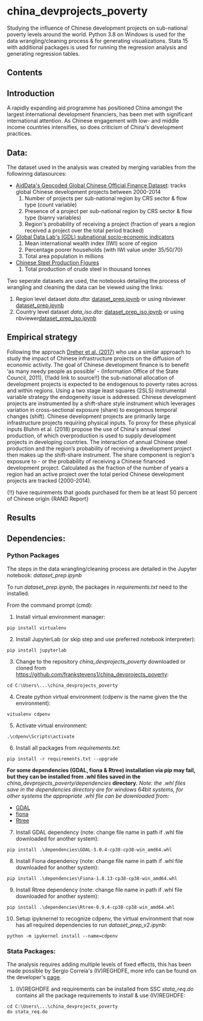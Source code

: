 # china_devprojects_poverty
Studying the influence of Chinese development projects on sub-national poverty levels around the world.
Python 3.8 on Windows is used for the data wrangling/cleaning process & for generating visualizations.
Stata 15 with additional packages is used for running the regression analysis and generating regression tables.

## Contents

## Introduction
A rapidly expanding aid programme has positioned China amongst the largest international development financiers, has been met with significant international attention. As Chinese engagement with low- and middle income countries intensifies, so does criticism of China's development practices. 


## Data:
The dataset used in the analysis was created by merging variables from the followinng datasources:
* [AidData's Geocoded Global Chinese Official Finance Dataset](https://www.aiddata.org/data/geocoded-chinese-global-official-finance-dataset): tracks global Chinese development projects between 2000-2014
  1. Number of projects per sub-national region by CRS sector & flow type (count variable)
  2. Presence of a project per sub-national region by CRS sector & flow type (bianry variables)
  3. Region's probability of receiving a project (fraction of years a region received a project over the total period tracked)
* [Global Data Lab's (GDL) subnational socio-economic indicators](https://globaldatalab.org/areadata/)
  1. Mean international wealth index (IWI) score of region
  2. Percentage poorer households (with IWI value under 35/50/70)
  3. Total area population in millions
* [Chinese Steel Production Figures](https://www.worldsteel.org/steel-by-topic/statistics/steel-statistical-yearbook.html)
  1. Total production of crude steel in thousand tonnes
 
Two seperate datasets are used, the notebooks detailing the process of wrangling and cleaning the data can be viewed using the links:
1. Region level dataset *data.dta*: [dataset_prep.ipynb](dataset_prep.ipynb) or using nbviewer [dataset_prep.ipynb](https://nbviewer.jupyter.org/github/frankstevens1/china_devprojects_poverty/blob/master/dataset_prep.ipynb)
2. Country level dataset *data_iso.dta*: [dataset_prep_iso.ipynb](dataset_prep_iso.ipynb) or using nbviewer[dataset_prep_iso.ipynb](https://nbviewer.jupyter.org/github/frankstevens1/china_devprojects_poverty/blob/master/dataset_prep_iso.ipynb)

## Empirical strategy
Following the approach [Dreher et al. (2017)](https://papers.ssrn.com/sol3/papers.cfm?abstract_id=3051044) who use a similar approach to study the impact of Chinese infrastructure projects on the diffusion of economic activity. The goal of Chinese development finance is to benefit ‘as many needy people as possible’ - (Information Office of the State Council, 2011), {!!add link to source!!} the sub-national allocation of development projects is expected to be endogenous to poverty rates across and within regions. Using a two stage least squares (2SLS) instrumental variable strategy the endogeneity issue is addressed. Chinese development projects are instrumented by a shift-share style instrument which leverages variation in cross-sectional exposure (share) to exogenous temporal changes (shift). Chinese development projects are primarily large infrastructure projects requiring physical inputs. To proxy for these physical inputs Bluhm et al. (2018) propose the use of China's annual steel production, of which overproduction is used to supply development projects in developing countries. The interaction of annual Chinese steel production and the region’s probability of receiving a development project then makes up the shift-share instrument. The share component is region's exposure to - or the probability of receiving a Chinese financed development project. Calculated as the fraction of the number of years a region had an active project over the total period Chinese development projects are tracked (2000-2014).

{!!} have requirements that goods purchased for them be at least 50 percent of Chinese origin {RAND Report}

## Results

## Dependencies:

### Python Packages
The steps in the data wrangling/cleaning process are detailed in the Jupyter notebook: *dataset_prep.ipynb*

To run *dataset_prep.ipynb*, the packages in *requirements.txt* need to the installed.

From the command prompt (cmd):
1. Install virtual environment manager:
```
pip install virtualenv 
```
2. Install JupyterLab (or skip step and use preferred notebook interpreter):
```
pip install jupyterlab
```
3. Change to the repository *china_devprojects_poverty* downloaded or cloned from https://github.com/frankstevens1/china_devprojects_poverty:
```
cd C:\Users\...\china_devprojects_poverty
```
4. Create python virtual environment (cdpenv is the name given the the environment):
```
vitualenv cdpenv
```
5. Activate virtual environment:
```
.\cdpenv\Scripts\activate
```
6. Install all packages from *requirements.txt*:
```
pip install -r requirements.txt --upgrade
```
**For some dependencies (GDAL, fiona & Rtree) installation via pip may fail, but they can be installed from .whl files saved in the** *china_devprojects_poverty/dependencies* **directory.**
*Note: the .whl files save in the dependencies directory are for windows 64bit systems, for other systems the appropriate .whl file can be downloaded from:* 
* [GDAL](https://www.lfd.uci.edu/~gohlke/pythonlibs/#gdal)
* [fiona](https://www.lfd.uci.edu/~gohlke/pythonlibs/#fiona)
* [Rtree](https://www.lfd.uci.edu/~gohlke/pythonlibs/#rtree)

7. Install GDAL dependency (note: change file name in path if .whl file downloaded for another system):
```
pip install .\dependencies\GDAL-3.0.4-cp38-cp38-win_amd64.whl
```
8. Install Fiona dependency (note: change file name in path if .whl file downloaded for another system):
```
pip install .\dependencies\Fiona-1.8.13-cp38-cp38-win_amd64.whl
```
9. Install Rtree dependency (note: change file name in path if .whl file downloaded for another system):
```
pip install .\dependencies\Rtree-0.9.4-cp38-cp38-win_amd64.whl
```
10. Setup ipyknernel to recognize cdpenv, the virtual environment that now has all required dependencies to run *dataset_prep_v2.ipynb*:
```
python -m ipykernel install --name=cdpenv
```
### Stata Packages:
The analysis requires adding multiple levels of fixed effects, this has been made possible by Sergio Correia's (IV)REGHDFE, more info can be found on the developer's [page](http://scorreia.com/software/reghdfe/index.html).

1. (IV)REGHDFE and requirements can be installed from SSC *stata_req.do* contains all the package requirements to install & use (IV)REGHDFE:
```
cd C:\Users\...\china_devprojects_poverty
do stata_req.do
```
